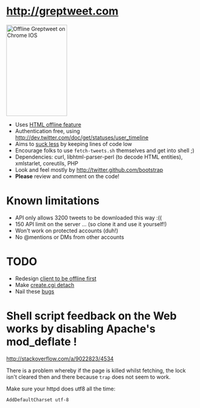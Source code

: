 # <http://greptweet.com>

<a href="http://www.flickr.com/photos/hendry/7577182774/" title="Offline Greptweet on Chrome IOS by Kai Hendry, on Flickr"><img src="http://farm8.staticflickr.com/7133/7577182774_d5b654ea69_m.jpg" width="160" height="240" alt="Offline Greptweet on Chrome IOS"></a>

* Uses [HTML offline feature](http://www.whatwg.org/specs/web-apps/current-work/multipage/offline.html)
* Authentication free, using <http://dev.twitter.com/doc/get/statuses/user_timeline>
* Aims to [suck less](http://suckless.org) by keeping lines of code low
* Encourage folks to use `fetch-tweets.sh` themselves and get into shell ;)
* Dependencies: curl, libhtml-parser-perl (to decode HTML entities), xmlstarlet, coreutils, PHP
* Look and feel mostly by <http://twitter.github.com/bootstrap>
* **Please** review and comment on the code!

# Known limitations

* API only allows 3200 tweets to be downloaded this way :((
* 150 API limit on the server ... (so clone it and use it yourself!)
* Won't work on protected accounts (duh!)
* No @mentions or DMs from other accounts

# TODO

* Redesign [client to be offline first](http://natalian.org/archives/2012/07/16/navigator.onLine/)
* Make [create.cgi detach](http://stackoverflow.com/questions/11495515/how-do-i-handle-locks-in-a-cgi-web-application)
* Nail these [bugs](https://github.com/kaihendry/Greptweet/issues?state=open)

# Shell script feedback on the Web works by disabling Apache's mod_deflate !

<http://stackoverflow.com/a/9022823/4534>

There is a problem whereby if the page is killed whilst fetching, the lock isn't cleared then and there because `trap` does not seem to work.

Make sure your httpd does utf8 all the time:

	AddDefaultCharset utf-8
